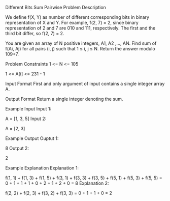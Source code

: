 Different Bits Sum Pairwise
Problem Description

We define f(X, Y) as number of different corresponding bits in binary representation of X and Y.
For example, f(2, 7) = 2, since binary representation of 2 and 7 are 010 and 111, respectively. The first and the third bit differ, so f(2, 7) = 2.

You are given an array of N positive integers, A1, A2 ,..., AN. Find sum of f(Ai, Aj) for all pairs (i, j) such that 1 ≤ i, j ≤ N. Return the answer modulo 109+7.



Problem Constraints
1 <= N <= 105

1 <= A[i] <= 231 - 1



Input Format
First and only argument of input contains a single integer array A.



Output Format
Return a single integer denoting the sum.



Example Input
Input 1:

 A = [1, 3, 5]
Input 2:

 A = [2, 3]


Example Output
Ouptut 1:

 8
Output 2:

 2


Example Explanation
Explanation 1:

 f(1, 1) + f(1, 3) + f(1, 5) + f(3, 1) + f(3, 3) + f(3, 5) + f(5, 1) + f(5, 3) + f(5, 5) 
 = 0 + 1 + 1 + 1 + 0 + 2 + 1 + 2 + 0 = 8
Explanation 2:

 f(2, 2) + f(2, 3) + f(3, 2) + f(3, 3) = 0 + 1 + 1 + 0 = 2